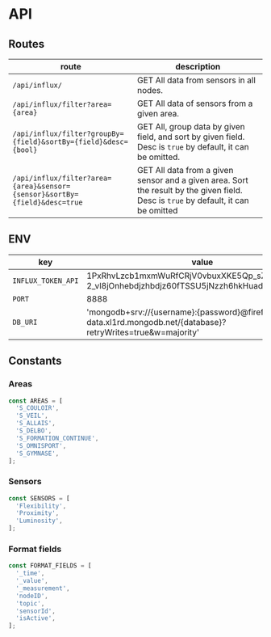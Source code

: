 # API

## Routes

| route                                                                     | description                                                                                                                         |
| ------------------------------------------------------------------------- | ----------------------------------------------------------------------------------------------------------------------------------- |
| `/api/influx/`                                                            | GET All data from sensors in all nodes.                                                                                             |
| `/api/influx/filter?area={area}`                                          | GET All data of sensors from a given area.                                                                                          |
| `/api/influx/filter?groupBy={field}&sortBy={field}&desc={bool}`           | GET All, group data by given field, and sort by given field. Desc is `true` by default, it can be omitted.                          |
| `/api/influx/filter?area={area}&sensor={sensor}&sortBy={field}&desc=true` | GET All data from a given sensor and a given area. Sort the result by the given field. Desc is `true` by default, it can be omitted |

## ENV

| key                | value                                                                                                         |
| ------------------ | ------------------------------------------------------------------------------------------------------------- |
| `INFLUX_TOKEN_API` | 1PxRhvLzcb1mxmWuRfCRjV0vbuxXKE5Qp_sZhrnpk8_kC4-2_vl8jOnhebdjzhbdjz60fTSSU5jNzzh6hkHuadQ==                     |
| `PORT`             | 8888                                                                                                          |
| `DB_URI`           | 'mongodb+srv://{username}:{password}@fireforce-data.xl1rd.mongodb.net/{database}?retryWrites=true&w=majority' |

## Constants

### Areas

```js
const AREAS = [
  'S_COULOIR',
  'S_VEIL',
  'S_ALLAIS',
  'S_DELBO',
  'S_FORMATION_CONTINUE',
  'S_OMNISPORT',
  'S_GYMNASE',
];
```

### Sensors

```js
const SENSORS = [
  'Flexibility',
  'Proximity',
  'Luminosity',
];
```

### Format fields

```js
const FORMAT_FIELDS = [
  '_time',
  '_value',
  '_measurement',
  'nodeID',
  'topic',
  'sensorId',
  'isActive',
];
```
